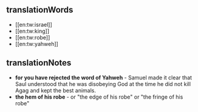 ## translationWords

* [[en:tw:israel]]
* [[en:tw:king]]
* [[en:tw:robe]]
* [[en:tw:yahweh]]

## translationNotes

* **for you have rejected the word of Yahweh** - Samuel made it clear that Saul understood that he was disobeying God at the time he did not kill Agag and kept the best animals.
* **the hem of his robe** - or "the edge of his robe" or "the fringe of his robe"
